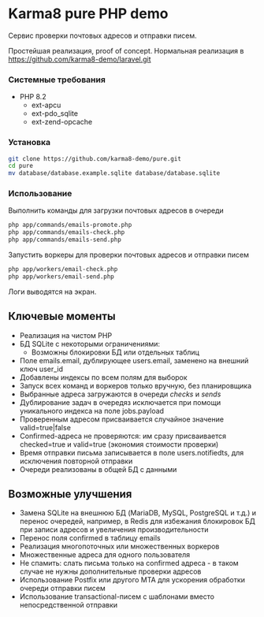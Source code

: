 # Karma8 pure PHP demo

Cервис проверки почтовых адресов и отправки писем.

Простейшая реализация, proof of concept. Нормальная реализация в https://github.com/karma8-demo/laravel.git

### Системные требования

* PHP 8.2
    * ext-apcu
    * ext-pdo_sqlite
    * ext-zend-opcache

### Установка

```bash
git clone https://github.com/karma8-demo/pure.git
cd pure
mv database/database.example.sqlite database/database.sqlite
```

### Использование

Выполнить команды для загрузки почтовых адресов в очереди

```bash
php app/commands/emails-promote.php
php app/commands/emails-check.php
php app/commands/emails-send.php
```

Запустить воркеры для проверки почтовых адресов и отправки писем

```bash
php app/workers/email-check.php
php app/workers/email-send.php
```

Логи выводятся на экран.

## Ключевые моменты

* Реализация на чистом PHP
* БД SQLite с некоторыми ограничениями:
    * Возможны блокировки БД или отдельных таблиц
* Поле emails.email, дублирующее users.email, заменено на внешний ключ user_id
* Добавлены индексы по всем полям для выборок
* Запуск всех команд и воркеров только вручную, без планировщика
* Выбранные адреса загружаются в очереди *checks* и *sends*
* Дублирование задач в очередяз исключается при помощи уникального индекса на поле jobs.payload
* Проверенным адресом присваивается случайное значение valid=true|false
* Confirmed-адреса не проверяются: им сразу присваивается checked=true и valid=true (экономия стоимости проверки)
* Время отправки письма записывается в поле users.notifiedts, для исключения повторной отправки
* Очереди реализованы в общей БД с данными

## Возможные улучшения

* Замена SQLite на внешнюю БД (MariaDB, MySQL, PostgreSQL и т.д.) и перенос очередей, например, в Redis для избежания блокировок БД при записи адресов и увеличения производительности
* Перенос поля confirmed в таблицу emails
* Реализация многопоточных или множественных воркеров
* Множественные адреса для одного пользователя
* Не спамить: слать письма только на confirmed адреса - в таком случае не нужны дополнительные проверки адресов
* Использование Postfix или другого MTA для ускорения обработки очереди отправки писем
* Использование transactional-писем c шаблонами вместо непосредственной отправки
